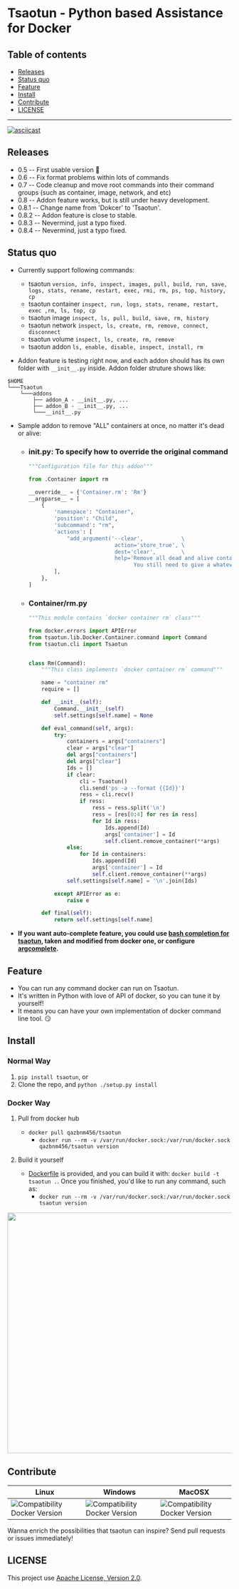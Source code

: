 # Tsaotun - Python based Assistance for Docker

## **Table of contents**

* [Releases](#releases)
* [Status quo](#status)
* [Feature](#feature)
* [Install](#install)
* [Contribute](#contribute)
* [LICENSE](#license)

---------------------------------------

[![asciicast](https://asciinema.org/a/99422.png)](https://asciinema.org/a/99422?autoplay=1)

<a name="releases"></a>
## Releases

- 0.5 -- First usable version :tada:
- 0.6 -- Fix format problems within lots of commands
- 0.7 -- Code cleanup and move root commands into their command groups (such as container, image, network, and etc)
- 0.8 -- Addon feature works, but is still under heavy development.
- 0.8.1 -- Change name from 'Dokcer' to 'Tsaotun'.
- 0.8.2 -- Addon feature is close to stable.
- 0.8.3 -- Nevermind, just a typo fixed.
- 0.8.4 -- Nevermind, just a typo fixed.

<a name="status"></a>
## Status quo

- Currently support following commands:
    - tsaotun `version, info, inspect, images, pull, build, run, save, logs, stats, rename, restart, exec, rmi, rm, ps, top, history, cp`
    - tsaotun container `inspect, run, logs, stats, rename, restart, exec ,rm, ls, top, cp`
    - tsaotun image `inspect, ls, pull, build, save, rm, history`
    - tsaotun network `inspect, ls, create, rm, remove, connect, disconnect`
    - tsaotun volume `inspect, ls, create, rm, remove`
    - tsaotun addon `ls, enable, disable, inspect, install, rm`

- Addon feature is testing right now, and each addon should has its own folder with `__init__.py` inside. Addon folder struture shows like:

```
$HOME
└───Tsaotun
    └───addons
        ├── addon_A - __init__.py, ...
        ├── addon_B - __init__.py, ...
        └───__init__.py
```

- Sample addon to remove "ALL" containers at once, no matter it's dead or alive:
    - ### __init__.py: To specify how to override the original command
        ```python
        """Configuration file for this addon"""

        from .Container import rm

        __override__ = {'Container.rm': 'Rm'}
        __argparse__ = [
            {
                'namespace': "Container",
                'position': "Child",
                'subcommand': "rm",
                'actions': [
                    "add_argument('--clear',            \
                                   action='store_true', \
                                   dest='clear',        \
                                   help='Remove all dead and alive containers. \
                                         You still need to give a whatever container ID.')",
                ],
            },
        ]
        ```

    - ### Container/rm.py
        ```python
        """This module contains `docker container rm` class"""

        from docker.errors import APIError
        from tsaotun.lib.Docker.Container.command import Command
        from tsaotun.cli import Tsaotun


        class Rm(Command):
            """This class implements `docker container rm` command"""

            name = "container rm"
            require = []

            def __init__(self):
                Command.__init__(self)
                self.settings[self.name] = None

            def eval_command(self, args):
                try:
                    containers = args["containers"]
                    clear = args["clear"]
                    del args["containers"]
                    del args["clear"]
                    Ids = []
                    if clear:
                        cli = Tsaotun()
                        cli.send('ps -a --format {{Id}}')
                        ress = cli.recv()
                        if ress:
                            ress = ress.split('\n')
                            ress = [res[0:4] for res in ress]
                            for Id in ress:
                                Ids.append(Id)
                                args['container'] = Id
                                self.client.remove_container(**args)
                    else:
                        for Id in containers:
                            Ids.append(Id)
                            args['container'] = Id
                            self.client.remove_container(**args)
                    self.settings[self.name] = '\n'.join(Ids)

                except APIError as e:
                    raise e

            def final(self):
                return self.settings[self.name]
        ```

- **If you want auto-complete feature, you could use [bash completion for tsaotun](completion/tsaotun), taken and modified from docker one, or configure [argcomplete](https://github.com/kislyuk/argcomplete).**

<a name="feature"></a>
## Feature

- You can run any command docker can run on Tsaotun.
- It's written in Python with love of API of docker, so you can tune it by yourself!
- It means you can have your own implementation of docker command line tool. :smirk:

<a name="install"></a>
## Install

### Normal Way

1. `pip install tsaotun`, or
2. Clone the repo, and `python ./setup.py install`

### Docker Way

1. Pull from docker hub
    - `docker pull qazbnm456/tsaotun`
        - `docker run --rm -v /var/run/docker.sock:/var/run/docker.sock qazbnm456/tsaotun version`

2. Build it yourself
    - [Dockerfile](Dockerfile) is provided, and you can build it with: `docker build -t tsaotun .`. Once you finished, you'd like to run any command, such as:
        - `docker run --rm -v /var/run/docker.sock:/var/run/docker.sock tsaotun version`

<img src="http://i.imgur.com/WRkfRoq.png" width="540">

<a name="contribute"></a>
## Contribute

| Linux | Windows | MacOSX |
|------------------|---------|---------|
| ![Compatibility Docker Version](https://img.shields.io/badge/docker%20version-1.13.0-blue.svg) | ![Compatibility Docker Version](https://img.shields.io/badge/docker%20version-1.13.0-blue.svg) | ![Compatibility Docker Version](https://img.shields.io/badge/docker%20version-1.13.0-blue.svg) |

Wanna enrich the possibilities that tsaotun can inspire? Send pull requests or issues immediately!

<a name="license"></a>
## LICENSE

This project use [Apache License, Version 2.0](LICENSE).
